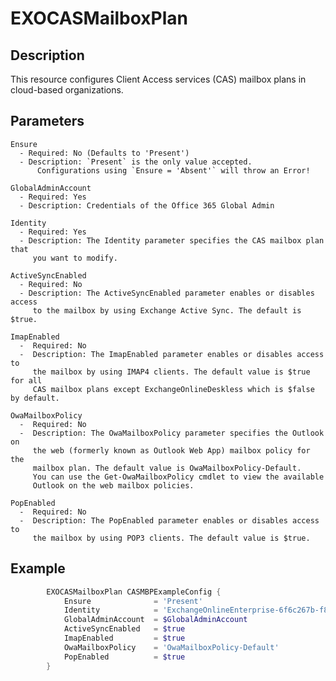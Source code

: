 # EXOCASMailboxPlan

## Description

This resource configures Client Access services (CAS) mailbox plans
in cloud-based organizations.

## Parameters

    Ensure
      - Required: No (Defaults to 'Present')
      - Description: `Present` is the only value accepted.
          Configurations using `Ensure = 'Absent'` will throw an Error!

    GlobalAdminAccount
      - Required: Yes
      - Description: Credentials of the Office 365 Global Admin

    Identity
      - Required: Yes
      - Description: The Identity parameter specifies the CAS mailbox plan that
         you want to modify.

    ActiveSyncEnabled
      - Required: No
      - Description: The ActiveSyncEnabled parameter enables or disables access
         to the mailbox by using Exchange Active Sync. The default is $true.

    ImapEnabled
      -  Required: No
      -  Description: The ImapEnabled parameter enables or disables access to
         the mailbox by using IMAP4 clients. The default value is $true for all
         CAS mailbox plans except ExchangeOnlineDeskless which is $false by default.

    OwaMailboxPolicy
      -  Required: No
      -  Description: The OwaMailboxPolicy parameter specifies the Outlook on
         the web (formerly known as Outlook Web App) mailbox policy for the
         mailbox plan. The default value is OwaMailboxPolicy-Default.
         You can use the Get-OwaMailboxPolicy cmdlet to view the available
         Outlook on the web mailbox policies.

    PopEnabled
      -  Required: No
      -  Description: The PopEnabled parameter enables or disables access to
         the mailbox by using POP3 clients. The default value is $true.

## Example

```PowerShell
        EXOCASMailboxPlan CASMBPExampleConfig {
            Ensure              = 'Present'
            Identity            = 'ExchangeOnlineEnterprise-6f6c267b-f8db-4020-b441-f7bd966a0ca0'
            GlobalAdminAccount  = $GlobalAdminAccount
            ActiveSyncEnabled   = $true
            ImapEnabled         = $true
            OwaMailboxPolicy    = 'OwaMailboxPolicy-Default'
            PopEnabled          = $true
        }
```
